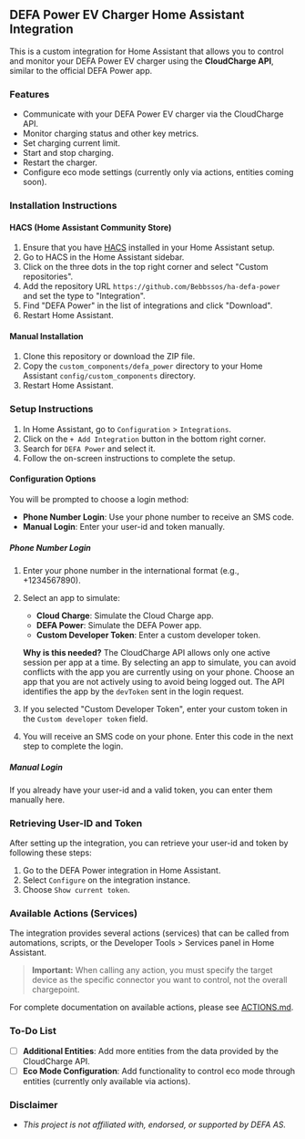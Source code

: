 ## DEFA Power EV Charger Home Assistant Integration

This is a custom integration for Home Assistant that allows you to control and monitor your DEFA Power EV charger using the **CloudCharge API**, similar to the official DEFA Power app.

### Features

- Communicate with your DEFA Power EV charger via the CloudCharge API.
- Monitor charging status and other key metrics.
- Set charging current limit.
- Start and stop charging.
- Restart the charger.
- Configure eco mode settings (currently only via actions, entities coming soon).

### Installation Instructions

#### HACS (Home Assistant Community Store)

1. Ensure that you have [HACS](https://hacs.xyz/) installed in your Home Assistant setup.
2. Go to HACS in the Home Assistant sidebar.
3. Click on the three dots in the top right corner and select "Custom repositories".
4. Add the repository URL `https://github.com/Bebbssos/ha-defa-power` and set the type to "Integration".
5. Find "DEFA Power" in the list of integrations and click "Download".
6. Restart Home Assistant.

#### Manual Installation

1. Clone this repository or download the ZIP file.
2. Copy the `custom_components/defa_power` directory to your Home Assistant `config/custom_components` directory.
3. Restart Home Assistant.

### Setup Instructions

1. In Home Assistant, go to `Configuration` > `Integrations`.
2. Click on the `+ Add Integration` button in the bottom right corner.
3. Search for `DEFA Power` and select it.
4. Follow the on-screen instructions to complete the setup.

#### Configuration Options

You will be prompted to choose a login method:

- **Phone Number Login**: Use your phone number to receive an SMS code.
- **Manual Login**: Enter your user-id and token manually.

##### Phone Number Login

1. Enter your phone number in the international format (e.g., +1234567890).
2. Select an app to simulate:

   - **Cloud Charge**: Simulate the Cloud Charge app.
   - **DEFA Power**: Simulate the DEFA Power app.
   - **Custom Developer Token**: Enter a custom developer token.

   **Why is this needed?**
   The CloudCharge API allows only one active session per app at a time. By selecting an app to simulate, you can avoid conflicts with the app you are currently using on your phone. Choose an app that you are not actively using to avoid being logged out. The API identifies the app by the `devToken` sent in the login request.

3. If you selected "Custom Developer Token", enter your custom token in the `Custom developer token` field.
4. You will receive an SMS code on your phone. Enter this code in the next step to complete the login.

##### Manual Login

If you already have your user-id and a valid token, you can enter them manually here.

### Retrieving User-ID and Token

After setting up the integration, you can retrieve your user-id and token by following these steps:

1. Go to the DEFA Power integration in Home Assistant.
2. Select `Configure` on the integration instance.
3. Choose `Show current token`.

### Available Actions (Services)

The integration provides several actions (services) that can be called from automations, scripts, or the Developer Tools > Services panel in Home Assistant.

> **Important:** When calling any action, you must specify the target device as the specific connector you want to control, not the overall chargepoint.

For complete documentation on available actions, please see [ACTIONS.md](ACTIONS.md).

### To-Do List

- [ ] **Additional Entities**: Add more entities from the data provided by the CloudCharge API.
- [ ] **Eco Mode Configuration**: Add functionality to control eco mode through entities (currently only available via actions).

### Disclaimer

- _This project is not affiliated with, endorsed, or supported by DEFA AS._
